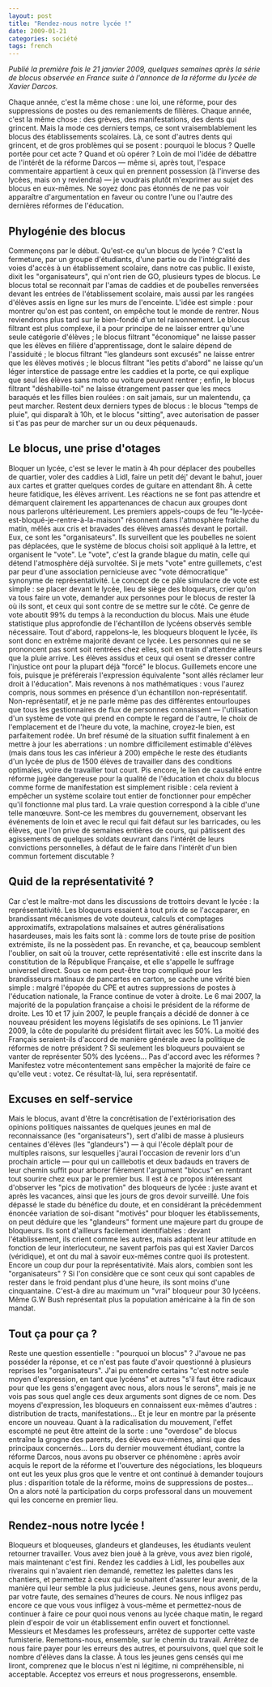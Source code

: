 ```yaml
---
layout: post
title: "Rendez-nous notre lycée !"
date: 2009-01-21
categories: société
tags: french
---
```

*Publié la première fois le 21 janvier 2009, quelques semaines après la série de blocus observée en France suite à l'annonce de la réforme du lycée de Xavier Darcos.*

Chaque année, c'est la même chose : une loi, une réforme, pour des suppressions de postes ou des remaniements de filières.
Chaque année, c'est la même chose : des grèves, des manifestations, des dents qui grincent.
Mais la mode ces derniers temps, ce sont vraisemblablement les blocus des établissements scolaires.
Là, ce sont d'autres dents qui grincent, et de gros problèmes qui se posent : pourquoi le blocus ? Quelle portée pour cet acte ? Quand et où opérer ? Loin de moi l'idée de débattre de l'intérêt de la réforme Darcos — même si, après tout, l'espace commentaire appartient à ceux qui en prennent possession (à l'inverse des lycées, mais on y reviendra) — je voudrais plutôt m'exprimer au sujet des blocus en eux-mêmes.
Ne soyez donc pas étonnés de ne pas voir apparaître d'argumentation en faveur ou contre l'une ou l'autre des dernières réformes de l'éducation.

## Phylogénie des blocus

Commençons par le début.
Qu'est-ce qu'un blocus de lycée ? C'est la fermeture, par un groupe d'étudiants, d'une partie ou de l'intégralité des voies d'accès à un établissement scolaire, dans notre cas public.
Il existe, dixit les "organisateurs", qui n'ont rien de GO, plusieurs types de blocus.
Le blocus total se reconnait par l'amas de caddies et de poubelles renversées devant les entrées de l'établissement scolaire, mais aussi par les rangées d'élèves assis en ligne sur les murs de l'enceinte.
L'idée est simple : pour montrer qu'on est pas content, on empêche tout le monde de rentrer.
Nous reviendrons plus tard sur le bien-fondé d'un tel raisonnement.
Le blocus filtrant est plus complexe, il a pour principe de ne laisser entrer qu'une seule catégorie d'élèves ; le blocus filtrant "économique" ne laisse passer que les élèves en filière d'apprentissage, dont le salaire dépend de l'assiduité ; le blocus filtrant "les glandeurs sont excusés" ne laisse entrer que les élèves motivés ; le blocus filtrant "les petits d'abord" ne laisse qu'un léger interstice de passage entre les caddies et la porte, ce qui explique que seul les élèves sans moto ou voiture peuvent rentrer ; enfin, le blocus filtrant "déshabille-toi" ne laisse étrangement passer que les mecs baraqués et les filles bien roulées : on sait jamais, sur un malentendu, ça peut marcher.
Restent deux derniers types de blocus : le blocus "temps de pluie", qui disparaît à 10h, et le blocus "sitting", avec autorisation de passer si t'as pas peur de marcher sur un ou deux péquenauds.

## Le blocus, une prise d'otages

Bloquer un lycée, c'est se lever le matin à 4h pour déplacer des poubelles de quartier, voler des caddies à Lidl, faire un petit déj' devant le bahut, jouer aux cartes et gratter quelques cordes de guitare en attendant 8h.
À cette heure fatidique, les élèves arrivent.
Les réactions ne se font pas attendre et démarquent clairement les appartenances de chacun aux groupes dont nous parlerons ultérieurement.
Les premiers appels-coups de feu "le-lycée-est-bloqué-je-rentre-à-la-maison" résonnent dans l'atmosphère fraîche du matin, mêlés aux cris et bravades des élèves amassés devant le portail.
Eux, ce sont les "organisateurs".
Ils surveillent que les poubelles ne soient pas déplacées, que le système de blocus choisi soit appliqué à la lettre, et organisent le "vote".
Le "vote", c'est la grande blague du matin, celle qui détend l'atmosphère déjà survoltée.
Si je mets "vote" entre guillemets, c'est par peur d'une association pernicieuse avec "vote démocratique" synonyme de représentativité.
Le concept de ce pâle simulacre de vote est simple : se placer devant le lycée, lieu de siège des bloqueurs, crier qu'on va tous faire un vote, demander aux personnes pour le blocus de rester là où ils sont, et ceux qui sont contre de se mettre sur le côté.
Ce genre de vote aboutit 99% du temps à la reconduction du blocus.
Mais une étude statistique plus approfondie de l'échantillon de lycéens observés semble nécessaire.
Tout d'abord, rappelons-le, les bloqueurs bloquent le lycée, ils sont donc en extrême majorité devant ce lycée.
Les personnes qui ne se prononcent pas sont soit rentrées chez elles, soit en train d'attendre ailleurs que la pluie arrive.
Les élèves assidus et ceux qui osent se dresser contre l'injustice ont pour la plupart déjà "forcé" le blocus.
Guillemets encore une fois, puisque je préférerais l'expression équivalente "sont allés réclamer leur droit à l'éducation".
Mais revenons à nos mathématiques : vous l'aurez compris, nous sommes en présence d'un échantillon non-représentatif.
Non-représentatif, et je ne parle même pas des différentes entourloupes que tous les gestionnaires de flux de personnes connaissent — l'utilisation d'un système de vote qui prend en compte le regard de l'autre, le choix de l'emplacement et de l'heure du vote, la machine, croyez-le bien, est parfaitement rodée.
Un bref résumé de la situation suffit finalement à en mettre à jour les aberrations : un nombre difficilement estimable d'élèves (mais dans tous les cas inférieur à 200) empêche le reste des étudiants d'un lycée de plus de 1500 élèves de travailler dans des conditions optimales, voire de travailler tout court.
Pis encore, le lien de causalité entre réforme jugée dangereuse pour la qualité de l'éducation et choix du blocus comme forme de manifestation est simplement risible : cela revient à empêcher un système scolaire tout entier de fonctionner pour empêcher qu'il fonctionne mal plus tard.
La vraie question correspond à la cible d'une telle manœuvre.
Sont-ce les membres du gouvernement, observant les événements de loin et avec le recul qui fait défaut sur les barricades, ou les élèves, que l'on prive de semaines entières de cours, qui pâtissent des agissements de quelques soldats œuvrant dans l'intérêt de leurs convictions personnelles, à défaut de le faire dans l'intérêt d'un bien commun fortement discutable ?

## Quid de la représentativité ?

Car c'est le maître-mot dans les discussions de trottoirs devant le lycée : la représentativité.
Les bloqueurs essaient à tout prix de se l'accaparer, en brandissant mécanismes de vote douteux, calculs et comptages approximatifs, extrapolations malsaines et autres généralisations hasardeuses, mais les faits sont là : comme lors de toute prise de position extrémiste, ils ne la possèdent pas.
En revanche, et ça, beaucoup semblent l'oublier, on sait où la trouver, cette représentativité : elle est inscrite dans la constitution de la République Française, et elle s'appelle le suffrage universel direct.
Sous ce nom peut-être trop compliqué pour les brandisseurs matinaux de pancartes en carton, se cache une vérité bien simple : malgré l'épopée du CPE et autres suppressions de postes à l'éducation nationale, la France continue de voter à droite.
Le 6 mai 2007, la majorité de la population française a choisi le président de la réforme de droite.
Les 10 et 17 juin 2007, le peuple français a décidé de donner à ce nouveau président les moyens législatifs de ses opinions.
Le 11 janvier 2009, la côte de popularité du président flirtait avec les 50%.
La moitié des Français seraient-ils d'accord de manière générale avec la politique de réformes de notre président ? Si seulement les bloqueurs pouvaient se vanter de représenter 50% des lycéens...
Pas d'accord avec les réformes ? Manifestez votre mécontentement sans empêcher la majorité de faire ce qu'elle veut : votez.
Ce résultat-là, lui, sera représentatif.

## Excuses en self-service

Mais le blocus, avant d'être la concrétisation de l'extériorisation des opinions politiques naissantes de quelques jeunes en mal de reconnaissance (les "organisateurs"), sert d'alibi de masse à plusieurs centaines d'élèves (les "glandeurs") — à qui l'école déplaît pour de multiples raisons, sur lesquelles j'aurai l'occasion de revenir lors d'un prochain article — pour qui un caillebotis et deux badauds en travers de leur chemin suffit pour arborer fièrement l'argument "blocus" en rentrant tout sourire chez eux par le premier bus.
Il est à ce propos intéressant d'observer les "pics de motivation" des bloqueurs de lycée : juste avant et après les vacances, ainsi que les jours de gros devoir surveillé.
Une fois dépassé le stade du bénéfice du doute, et en considérant la précédemment énoncée variation de soi-disant "motivés" pour bloquer les établissements, on peut déduire que les "glandeurs" forment une majeure part du groupe de bloqueurs.
Ils sont d'ailleurs facilement identifiables : devant l'établissement, ils crient comme les autres, mais adaptent leur attitude en fonction de leur interlocuteur, ne savent parfois pas qui est Xavier Darcos (véridique), et ont du mal à savoir eux-mêmes contre quoi ils protestent.
Encore un coup dur pour la représentativité.
Mais alors, combien sont les "organisateurs" ? Si l'on considère que ce sont ceux qui sont capables de rester dans le froid pendant plus d'une heure, ils sont moins d'une cinquantaine.
C'est-à dire au maximum un "vrai" bloqueur pour 30 lycéens.
Même G.W Bush représentait plus la population américaine à la fin de son mandat.

## Tout ça pour ça ?

Reste une question essentielle : "pourquoi un blocus" ? J'avoue ne pas posséder la réponse, et ce n'est pas faute d'avoir questionné à plusieurs reprises les "organisateurs".
J'ai pu entendre certains "c'est notre seule moyen d'expression, en tant que lycéens" et autres "s'il faut être radicaux pour que les gens s'engagent avec nous, alors nous le serons", mais je ne vois pas sous quel angle ces deux arguments sont dignes de ce nom.
Des moyens d'expression, les bloqueurs en connaissent eux-mêmes d'autres : distribution de tracts, manifestations... Et je leur en montre par la présente encore un nouveau.
Quant à la radicalisation du mouvement, l'effet escompté ne peut être atteint de la sorte : une "overdose" de blocus entraîne la grogne des parents, des élèves eux-mêmes, ainsi que des principaux concernés...
Lors du dernier mouvement étudiant, contre la réforme Darcos, nous avons pu observer ce phénomène : après avoir acquis le report de la réforme et l'ouverture des négociations, les bloqueurs ont eut les yeux plus gros que le ventre et ont continué à demander toujours plus : disparition totale de la réforme, moins de suppressions de postes...
On a alors noté la participation du corps professoral dans un mouvement qui les concerne en premier lieu.

## Rendez-nous notre lycée !

Bloqueurs et bloqueuses, glandeurs et glandeuses, les étudiants veulent retourner travailler.
Vous avez bien joué à la grève, vous avez bien rigolé, mais maintenant c'est fini.
Rendez les caddies à Lidl, les poubelles aux riverains qui n'avaient rien demandé, remettez les palettes dans les chantiers, et permettez à ceux qui le souhaitent d'assurer leur avenir, de la manière qui leur semble la plus judicieuse.
Jeunes gens, nous avons perdu, par votre faute, des semaines d'heures de cours.
Ne nous infligez pas encore ce que vous vous infligez à vous-même et permettez-nous de continuer à faire ce pour quoi nous venons au lycée chaque matin, le regard plein d'espoir de voir un établissement enfin ouvert et fonctionnel.
Messieurs et Mesdames les professeurs, arrêtez de supporter cette vaste fumisterie.
Remettons-nous, ensemble, sur le chemin du travail.
Arrêtez de nous faire payer pour les erreurs des autres, et poursuivons, quel que soit le nombre d'élèves dans la classe.
À tous les jeunes gens censés qui me liront, comprenez que le blocus n'est ni légitime, ni compréhensible, ni acceptable.
Acceptez vos erreurs et nous progresserons, ensemble.
